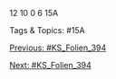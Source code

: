 12
10
0
6
15A

   Tags & Topics:
   #15A

[Previous: #KS_Folien_394](KS_Folien_394.md)

[Next: #KS_Folien_394](KS_Folien_394.md)